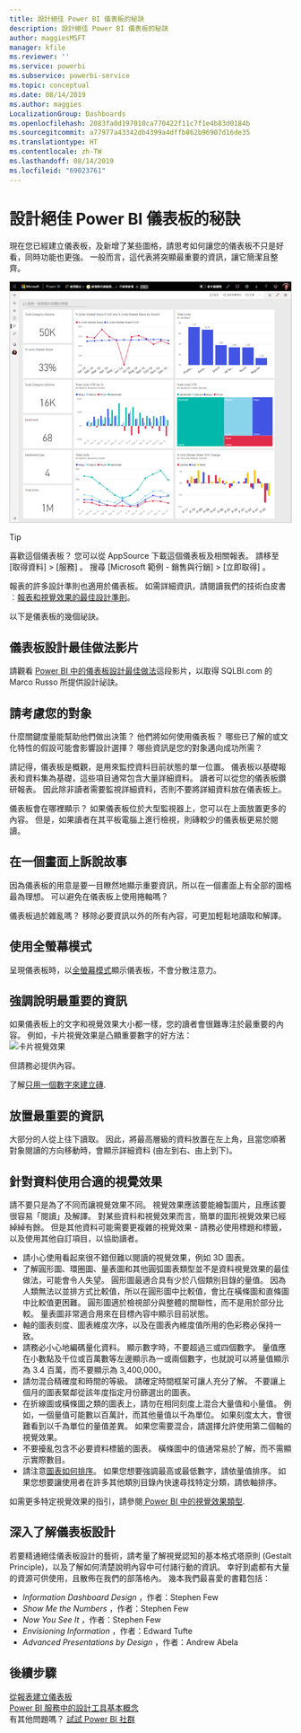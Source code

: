 ```yaml
---
title: 設計絕佳 Power BI 儀表板的秘訣
description: 設計絕佳 Power BI 儀表板的秘訣
author: maggiesMSFT
manager: kfile
ms.reviewer: ''
ms.service: powerbi
ms.subservice: powerbi-service
ms.topic: conceptual
ms.date: 08/14/2019
ms.author: maggies
LocalizationGroup: Dashboards
ms.openlocfilehash: 2083fa0d197010ca770422f11c7f1e4b83d0184b
ms.sourcegitcommit: a77977a43342db4399a4dffb862b96907d16de35
ms.translationtype: HT
ms.contentlocale: zh-TW
ms.lasthandoff: 08/14/2019
ms.locfileid: "69023761"
---
```

# <a name="tips-for-designing-a-great-power-bi-dashboard"></a>設計絕佳 Power BI 儀表板的秘訣
現在您已經建立儀表板，及新增了某些圖格，請思考如何讓您的儀表板不只是好看，同時功能也更強。 一般而言，這代表將突顯最重要的資訊，讓它簡潔且整齊。

![行銷和銷售範例儀表板](media/service-dashboards-design-tips/power-bi-marketing-sample-dashboard.png)

> [!TIP]
> 喜歡這個儀表板？ 您可以從 AppSource 下載這個儀表板及相關報表。 請移至 [取得資料]   > [服務]  。 搜尋 [Microsoft 範例 - 銷售與行銷]   > [立即取得]  。

報表的許多設計準則也適用於儀表板。 如需詳細資訊，請閱讀我們的技術白皮書︰[報表和視覺效果的最佳設計準則](visuals/power-bi-visualization-best-practices.md)。

以下是儀表板的幾個祕訣。

## <a name="dashboard-design-best-practices-video"></a>儀表板設計最佳做法影片

請觀看 [Power BI 中的儀表板設計最佳做法](https://www.youtube.com/watch?v=-tdkUYrzrio)這段影片，以取得 SQLBI.com 的 Marco Russo 所提供設計祕訣。

## <a name="consider-your-audience"></a>請考慮您的對象
什麼關鍵度量能幫助他們做出決策？ 他們將如何使用儀表板？ 哪些已了解的或文化特性的假設可能會影響設計選擇？ 哪些資訊是您的對象邁向成功所需？

請記得，儀表板是概觀，是用來監控資料目前狀態的單一位置。 儀表板以基礎報表和資料集為基礎，這些項目通常包含大量詳細資料。 讀者可以從您的儀表板鑽研報表。 因此除非讀者需要監視詳細資料，否則不要將詳細資料放在儀表板上。

儀表板會在哪裡顯示？ 如果儀表板位於大型監視器上，您可以在上面放置更多的內容。 但是，如果讀者在其平板電腦上進行檢視，則磚較少的儀表板更易於閱讀。

## <a name="tell-a-story-on-one-screen"></a>在一個畫面上訴說故事
因為儀表板的用意是要一目瞭然地顯示重要資訊，所以在一個畫面上有全部的圖格最為理想。 可以避免在儀表板上使用捲軸嗎？

儀表板過於雜亂嗎？  移除必要資訊以外的所有內容，可更加輕鬆地讀取和解譯。

## <a name="make-use-of-full-screen-mode"></a>使用全螢幕模式
呈現儀表板時，以[全螢幕模式](consumer/end-user-focus.md)顯示儀表板，不會分散注意力。

## <a name="accent-the-most-important-information"></a>強調說明最重要的資訊
如果儀表板上的文字和視覺效果大小都一樣，您的讀者會很難專注於最重要的內容。 例如，卡片視覺效果是凸顯重要數字的好方法：  
![卡片視覺效果](media/service-dashboards-design-tips/pbi_card.png)

但請務必提供內容。  

了解[只用一個數字來建立磚](visuals/power-bi-visualization-card.md).

## <a name="place-the-most-important-information"></a>放置最重要的資訊
大部分的人從上往下讀取。 因此，將最高層級的資料放置在左上角，且當您順著對象閱讀的方向移動時，會顯示詳細資料 (由左到右、由上到下)。

## <a name="use-the-right-visualization-for-the-data"></a>針對資料使用合適的視覺效果
請不要只是為了不同而讓視覺效果不同。  視覺效果應該要能繪製圖片，且應該要很容易「閱讀」及解譯。  對某些資料和視覺效果而言，簡單的圖形視覺效果已經綽綽有餘。 但是其他資料可能需要更複雜的視覺效果 - 請務必使用標題和標籤，以及使用其他自訂項目，以協助讀者。  

* 請小心使用看起來很不錯但難以閱讀的視覺效果，例如 3D 圖表。 
* 了解圓形圖、環圈圖、量表圖和其他圓弧圖表類型並不是資料視覺效果的最佳做法，可能會令人失望。 圓形圖最適合具有少於八個類別目錄的量值。 因為人類無法以並排方式比較值，所以在圓形圖中比較值，會比在橫條圖和直條圖中比較值更困難。 圓形圖適於檢視部分與整體的關聯性，而不是用於部分比較。 量表圖非常適合用來在目標內容中顯示目前狀態。
* 軸的圖表刻度、圖表維度次序，以及在圖表內維度值所用的色彩務必保持一致。
* 請務必小心地編碼量化資料。 顯示數字時，不要超過三或四個數字。 量值應在小數點及千位或百萬數等左邊顯示為一或兩個數字，也就說可以將量值顯示為 3.4 百萬，而不要顯示為 3,400,000。
* 請勿混合精確度和時間的等級。 請確定時間框架可讓人充分了解。 不要讓上個月的圖表緊鄰從該年度指定月份篩選出的圖表。
* 在折線圖或橫條圖之類的圖表上，請勿在相同刻度上混合大量值和小量值。 例如，一個量值可能數以百萬計，而其他量值以千為單位。 如果刻度太大，會很難看到以千為單位的量值差異。 如果您需要混合，請選擇允許使用第二個軸的視覺效果。
* 不要擾亂包含不必要資料標籤的圖表。 橫條圖中的值通常易於了解，而不需顯示實際數目。
* 請注意[圖表如何排序](consumer/end-user-change-sort.md)。 如果您想要強調最高或最低數字，請依量值排序。 如果您想要讓使用者在許多其他類別目錄內快速尋找特定分類，請依軸排序。  

如需更多特定視覺效果的指引，請參閱[ Power BI 中的視覺效果類型](visuals/power-bi-visualization-types-for-reports-and-q-and-a.md).  

## <a name="learn-more-about-dashboard-design"></a>深入了解儀表板設計
若要精通絕佳儀表板設計的藝術，請考量了解視覺認知的基本格式塔原則 (Gestalt Principle)，以及了解如何清楚說明內容中可付諸行動的資訊。 幸好到處都有大量的資源可供使用，且散佈在我們的部落格內。 幾本我們最喜愛的書籍包括：

* *Information Dashboard Design* ，作者：Stephen Few  
* *Show Me the Numbers* ，作者：Stephen Few  
* *Now You See It* ，作者：Stephen Few  
* *Envisioning Information* ，作者：Edward Tufte  
* *Advanced Presentations by Design* ，作者：Andrew Abela   

## <a name="next-steps"></a>後續步驟
[從報表建立儀表板](service-dashboard-create.md)  
[Power BI 服務中的設計工具基本概念](service-basic-concepts.md)  
有其他問題嗎？ [試試 Power BI 社群](http://community.powerbi.com/)
